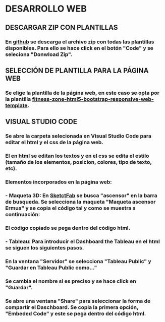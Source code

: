 # DESARROLLO WEB
## DESCARGAR ZIP CON PLANTILLAS
### En [github](https://github.com/learning-zone/website-templates) se descarga el archivo zip con todas las plantillas disponibles. Para ello se hace click en el botón "Code" y se seleciona "Donwload Zip".

## SELECCIÓN DE PLANTILLA PARA LA PÁGINA WEB
### Se elige la plantilla de la página web, en este caso se opta por la plantilla [fitness-zone-html5-bootstrap-responsive-web-template](https://github.com/learning-zone/website-templates/tree/master/fitness-zone-html5-bootstrap-responsive-web-template).

## VISUAL STUDIO CODE
### Se abre la carpeta selecionada en Visual Studio Code para editar el html y el css de la página web.

### El en html se editan los textos y en el css se edita el estilo (tamaño de los elementos, posicion, colores, tipo de texto, etc).

### Elementos incorporados en la página web:
### - Maqueta 3D: En [SketctFab](https://sketchfab.com/search?q=ascensor&type=models) se busca "ascensor" en la barra de busqueda. Se selecciona la maqueta "Maqueta ascensor Ermua" y se copia el código tal y como se muestra a continuación:

### El código copiado se pega dentro del código html.

### - Tableau: Para introducir el Dashboard the Tableau en el html se siguen los siguientes pasos. 
### En la ventana "Servidor" se selecciona "Tableau Public" y "Guardar en Tableau Public como..."

### Se cambia el nombre si es preciso y se hace click en "Guardar".

### Se abre una ventana "Share" para seleccionar la forma de compartir el Daschboard. Se copia la primera opción, "Embeded Code" y este se pega dentro del código html.
